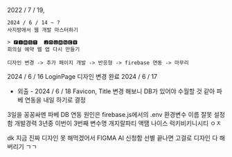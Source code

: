2022 / 7 / 19,

```shell
2024 / 6 / 14 ~ ?
사지방에서 웹 개발 마스터하기

> 🅵🅸🆁🆂🆃 ​ 🅹🅾🆄🆁🅽🅴🆈
회의실 예약 웹 앱 다시 만들기

디자인 변경 -> 추가 페이지 개발 -> 반응형 -> firebase 연동 -> 마무리
```

2024 / 6 / 16
LoginPage 디자인 변경 완료
2024 / 6 / 17
- 외출 -
2024 / 6 / 18
Favicon, Title 변경 해보니 DB가 있어야 수월할 것 같아 파베 연동을 내일 하기로 결정

3일을 꽁꽁싸멘 파베 DB 연동 원인은 firebase.js에서의 .env 환경변수 이름 잘못 설정함
개발경력 3년중 이번이 3번째 변수명 개지랄파티 액떔 나이스 럭키비키니시티 ㅇㅈ

dk 지금 진짜 디자인 못 해먹겠어서 FIGMA AI 신청함 선별 끝나면 고걸로 디자인 다 해버리기 ㄱㄱ